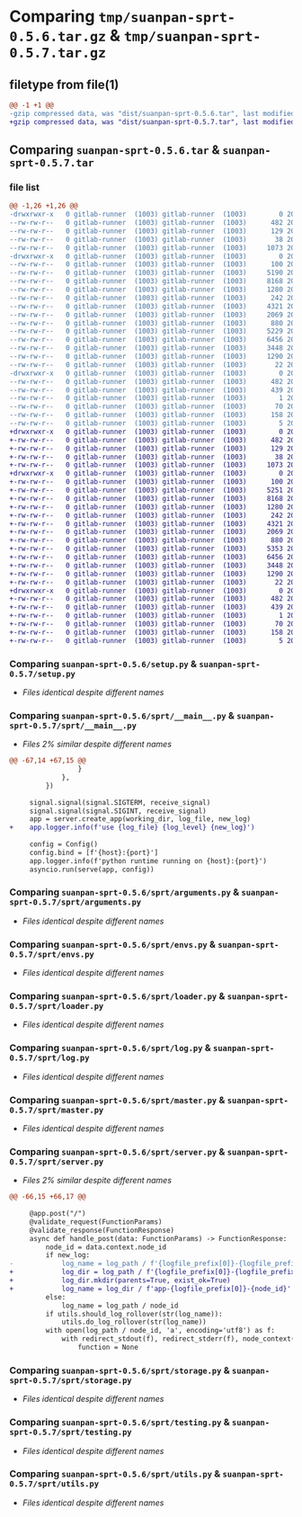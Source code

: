 # Comparing `tmp/suanpan-sprt-0.5.6.tar.gz` & `tmp/suanpan-sprt-0.5.7.tar.gz`

## filetype from file(1)

```diff
@@ -1 +1 @@
-gzip compressed data, was "dist/suanpan-sprt-0.5.6.tar", last modified: Mon Jun 19 06:23:27 2023, max compression
+gzip compressed data, was "dist/suanpan-sprt-0.5.7.tar", last modified: Tue Jun 20 09:26:43 2023, max compression
```

## Comparing `suanpan-sprt-0.5.6.tar` & `suanpan-sprt-0.5.7.tar`

### file list

```diff
@@ -1,26 +1,26 @@
-drwxrwxr-x   0 gitlab-runner  (1003) gitlab-runner  (1003)        0 2023-06-19 06:23:27.000000 suanpan-sprt-0.5.6/
--rw-rw-r--   0 gitlab-runner  (1003) gitlab-runner  (1003)      482 2023-06-19 06:23:27.000000 suanpan-sprt-0.5.6/PKG-INFO
--rw-rw-r--   0 gitlab-runner  (1003) gitlab-runner  (1003)      129 2023-06-02 08:38:14.000000 suanpan-sprt-0.5.6/README.md
--rw-rw-r--   0 gitlab-runner  (1003) gitlab-runner  (1003)       38 2023-06-19 06:23:27.000000 suanpan-sprt-0.5.6/setup.cfg
--rw-rw-r--   0 gitlab-runner  (1003) gitlab-runner  (1003)     1073 2023-05-23 01:43:36.000000 suanpan-sprt-0.5.6/setup.py
-drwxrwxr-x   0 gitlab-runner  (1003) gitlab-runner  (1003)        0 2023-06-19 06:23:27.000000 suanpan-sprt-0.5.6/sprt/
--rw-rw-r--   0 gitlab-runner  (1003) gitlab-runner  (1003)      100 2023-03-13 09:36:01.000000 suanpan-sprt-0.5.6/sprt/__init__.py
--rw-rw-r--   0 gitlab-runner  (1003) gitlab-runner  (1003)     5190 2023-06-19 06:23:26.000000 suanpan-sprt-0.5.6/sprt/__main__.py
--rw-rw-r--   0 gitlab-runner  (1003) gitlab-runner  (1003)     8168 2023-05-23 01:43:36.000000 suanpan-sprt-0.5.6/sprt/arguments.py
--rw-rw-r--   0 gitlab-runner  (1003) gitlab-runner  (1003)     1280 2023-04-04 09:18:04.000000 suanpan-sprt-0.5.6/sprt/envs.py
--rw-rw-r--   0 gitlab-runner  (1003) gitlab-runner  (1003)      242 2023-05-23 01:43:36.000000 suanpan-sprt-0.5.6/sprt/exceptions.py
--rw-rw-r--   0 gitlab-runner  (1003) gitlab-runner  (1003)     4321 2023-05-23 01:43:36.000000 suanpan-sprt-0.5.6/sprt/loader.py
--rw-rw-r--   0 gitlab-runner  (1003) gitlab-runner  (1003)     2069 2023-04-04 09:18:04.000000 suanpan-sprt-0.5.6/sprt/log.py
--rw-rw-r--   0 gitlab-runner  (1003) gitlab-runner  (1003)      880 2023-04-04 09:18:04.000000 suanpan-sprt-0.5.6/sprt/master.py
--rw-rw-r--   0 gitlab-runner  (1003) gitlab-runner  (1003)     5229 2023-06-19 06:23:26.000000 suanpan-sprt-0.5.6/sprt/server.py
--rw-rw-r--   0 gitlab-runner  (1003) gitlab-runner  (1003)     6456 2023-04-04 09:18:04.000000 suanpan-sprt-0.5.6/sprt/storage.py
--rw-rw-r--   0 gitlab-runner  (1003) gitlab-runner  (1003)     3448 2023-04-04 09:18:04.000000 suanpan-sprt-0.5.6/sprt/testing.py
--rw-rw-r--   0 gitlab-runner  (1003) gitlab-runner  (1003)     1290 2023-06-02 08:38:14.000000 suanpan-sprt-0.5.6/sprt/utils.py
--rw-rw-r--   0 gitlab-runner  (1003) gitlab-runner  (1003)       22 2023-06-19 06:23:26.000000 suanpan-sprt-0.5.6/sprt/version.py
-drwxrwxr-x   0 gitlab-runner  (1003) gitlab-runner  (1003)        0 2023-06-19 06:23:27.000000 suanpan-sprt-0.5.6/suanpan_sprt.egg-info/
--rw-rw-r--   0 gitlab-runner  (1003) gitlab-runner  (1003)      482 2023-06-19 06:23:27.000000 suanpan-sprt-0.5.6/suanpan_sprt.egg-info/PKG-INFO
--rw-rw-r--   0 gitlab-runner  (1003) gitlab-runner  (1003)      439 2023-06-19 06:23:27.000000 suanpan-sprt-0.5.6/suanpan_sprt.egg-info/SOURCES.txt
--rw-rw-r--   0 gitlab-runner  (1003) gitlab-runner  (1003)        1 2023-06-19 06:23:27.000000 suanpan-sprt-0.5.6/suanpan_sprt.egg-info/dependency_links.txt
--rw-rw-r--   0 gitlab-runner  (1003) gitlab-runner  (1003)       70 2023-06-19 06:23:27.000000 suanpan-sprt-0.5.6/suanpan_sprt.egg-info/entry_points.txt
--rw-rw-r--   0 gitlab-runner  (1003) gitlab-runner  (1003)      158 2023-06-19 06:23:27.000000 suanpan-sprt-0.5.6/suanpan_sprt.egg-info/requires.txt
--rw-rw-r--   0 gitlab-runner  (1003) gitlab-runner  (1003)        5 2023-06-19 06:23:27.000000 suanpan-sprt-0.5.6/suanpan_sprt.egg-info/top_level.txt
+drwxrwxr-x   0 gitlab-runner  (1003) gitlab-runner  (1003)        0 2023-06-20 09:26:43.000000 suanpan-sprt-0.5.7/
+-rw-rw-r--   0 gitlab-runner  (1003) gitlab-runner  (1003)      482 2023-06-20 09:26:43.000000 suanpan-sprt-0.5.7/PKG-INFO
+-rw-rw-r--   0 gitlab-runner  (1003) gitlab-runner  (1003)      129 2023-06-02 08:38:14.000000 suanpan-sprt-0.5.7/README.md
+-rw-rw-r--   0 gitlab-runner  (1003) gitlab-runner  (1003)       38 2023-06-20 09:26:43.000000 suanpan-sprt-0.5.7/setup.cfg
+-rw-rw-r--   0 gitlab-runner  (1003) gitlab-runner  (1003)     1073 2023-05-23 01:43:36.000000 suanpan-sprt-0.5.7/setup.py
+drwxrwxr-x   0 gitlab-runner  (1003) gitlab-runner  (1003)        0 2023-06-20 09:26:43.000000 suanpan-sprt-0.5.7/sprt/
+-rw-rw-r--   0 gitlab-runner  (1003) gitlab-runner  (1003)      100 2023-03-13 09:36:01.000000 suanpan-sprt-0.5.7/sprt/__init__.py
+-rw-rw-r--   0 gitlab-runner  (1003) gitlab-runner  (1003)     5251 2023-06-20 09:26:42.000000 suanpan-sprt-0.5.7/sprt/__main__.py
+-rw-rw-r--   0 gitlab-runner  (1003) gitlab-runner  (1003)     8168 2023-05-23 01:43:36.000000 suanpan-sprt-0.5.7/sprt/arguments.py
+-rw-rw-r--   0 gitlab-runner  (1003) gitlab-runner  (1003)     1280 2023-04-04 09:18:04.000000 suanpan-sprt-0.5.7/sprt/envs.py
+-rw-rw-r--   0 gitlab-runner  (1003) gitlab-runner  (1003)      242 2023-05-23 01:43:36.000000 suanpan-sprt-0.5.7/sprt/exceptions.py
+-rw-rw-r--   0 gitlab-runner  (1003) gitlab-runner  (1003)     4321 2023-05-23 01:43:36.000000 suanpan-sprt-0.5.7/sprt/loader.py
+-rw-rw-r--   0 gitlab-runner  (1003) gitlab-runner  (1003)     2069 2023-04-04 09:18:04.000000 suanpan-sprt-0.5.7/sprt/log.py
+-rw-rw-r--   0 gitlab-runner  (1003) gitlab-runner  (1003)      880 2023-04-04 09:18:04.000000 suanpan-sprt-0.5.7/sprt/master.py
+-rw-rw-r--   0 gitlab-runner  (1003) gitlab-runner  (1003)     5353 2023-06-20 09:26:42.000000 suanpan-sprt-0.5.7/sprt/server.py
+-rw-rw-r--   0 gitlab-runner  (1003) gitlab-runner  (1003)     6456 2023-04-04 09:18:04.000000 suanpan-sprt-0.5.7/sprt/storage.py
+-rw-rw-r--   0 gitlab-runner  (1003) gitlab-runner  (1003)     3448 2023-04-04 09:18:04.000000 suanpan-sprt-0.5.7/sprt/testing.py
+-rw-rw-r--   0 gitlab-runner  (1003) gitlab-runner  (1003)     1290 2023-06-02 08:38:14.000000 suanpan-sprt-0.5.7/sprt/utils.py
+-rw-rw-r--   0 gitlab-runner  (1003) gitlab-runner  (1003)       22 2023-06-20 09:26:42.000000 suanpan-sprt-0.5.7/sprt/version.py
+drwxrwxr-x   0 gitlab-runner  (1003) gitlab-runner  (1003)        0 2023-06-20 09:26:43.000000 suanpan-sprt-0.5.7/suanpan_sprt.egg-info/
+-rw-rw-r--   0 gitlab-runner  (1003) gitlab-runner  (1003)      482 2023-06-20 09:26:43.000000 suanpan-sprt-0.5.7/suanpan_sprt.egg-info/PKG-INFO
+-rw-rw-r--   0 gitlab-runner  (1003) gitlab-runner  (1003)      439 2023-06-20 09:26:43.000000 suanpan-sprt-0.5.7/suanpan_sprt.egg-info/SOURCES.txt
+-rw-rw-r--   0 gitlab-runner  (1003) gitlab-runner  (1003)        1 2023-06-20 09:26:43.000000 suanpan-sprt-0.5.7/suanpan_sprt.egg-info/dependency_links.txt
+-rw-rw-r--   0 gitlab-runner  (1003) gitlab-runner  (1003)       70 2023-06-20 09:26:43.000000 suanpan-sprt-0.5.7/suanpan_sprt.egg-info/entry_points.txt
+-rw-rw-r--   0 gitlab-runner  (1003) gitlab-runner  (1003)      158 2023-06-20 09:26:43.000000 suanpan-sprt-0.5.7/suanpan_sprt.egg-info/requires.txt
+-rw-rw-r--   0 gitlab-runner  (1003) gitlab-runner  (1003)        5 2023-06-20 09:26:43.000000 suanpan-sprt-0.5.7/suanpan_sprt.egg-info/top_level.txt
```

### Comparing `suanpan-sprt-0.5.6/setup.py` & `suanpan-sprt-0.5.7/setup.py`

 * *Files identical despite different names*

### Comparing `suanpan-sprt-0.5.6/sprt/__main__.py` & `suanpan-sprt-0.5.7/sprt/__main__.py`

 * *Files 2% similar despite different names*

```diff
@@ -67,14 +67,15 @@
                 }
             },
         })
 
     signal.signal(signal.SIGTERM, receive_signal)
     signal.signal(signal.SIGINT, receive_signal)
     app = server.create_app(working_dir, log_file, new_log)
+    app.logger.info(f'use {log_file} {log_level} {new_log}')
 
     config = Config()
     config.bind = [f'{host}:{port}']
     app.logger.info(f'python runtime running on {host}:{port}')
     asyncio.run(serve(app, config))
```

### Comparing `suanpan-sprt-0.5.6/sprt/arguments.py` & `suanpan-sprt-0.5.7/sprt/arguments.py`

 * *Files identical despite different names*

### Comparing `suanpan-sprt-0.5.6/sprt/envs.py` & `suanpan-sprt-0.5.7/sprt/envs.py`

 * *Files identical despite different names*

### Comparing `suanpan-sprt-0.5.6/sprt/loader.py` & `suanpan-sprt-0.5.7/sprt/loader.py`

 * *Files identical despite different names*

### Comparing `suanpan-sprt-0.5.6/sprt/log.py` & `suanpan-sprt-0.5.7/sprt/log.py`

 * *Files identical despite different names*

### Comparing `suanpan-sprt-0.5.6/sprt/master.py` & `suanpan-sprt-0.5.7/sprt/master.py`

 * *Files identical despite different names*

### Comparing `suanpan-sprt-0.5.6/sprt/server.py` & `suanpan-sprt-0.5.7/sprt/server.py`

 * *Files 2% similar despite different names*

```diff
@@ -66,15 +66,17 @@
 
     @app.post("/")
     @validate_request(FunctionParams)
     @validate_response(FunctionResponse)
     async def handle_post(data: FunctionParams) -> FunctionResponse:
         node_id = data.context.node_id
         if new_log:
-            log_name = log_path / f'{logfile_prefix[0]}-{logfile_prefix[1]}-{node_id}'
+            log_dir = log_path / f'{logfile_prefix[0]}-{logfile_prefix[1]}-{node_id}'
+            log_dir.mkdir(parents=True, exist_ok=True)
+            log_name = log_dir / f'app-{logfile_prefix[0]}-{node_id}'
         else:
             log_name = log_path / node_id
         if utils.should_log_rollover(str(log_name)):
             utils.do_log_rollover(str(log_name))
         with open(log_path / node_id, 'a', encoding='utf8') as f:
             with redirect_stdout(f), redirect_stderr(f), node_context(node_id):
                 function = None
```

### Comparing `suanpan-sprt-0.5.6/sprt/storage.py` & `suanpan-sprt-0.5.7/sprt/storage.py`

 * *Files identical despite different names*

### Comparing `suanpan-sprt-0.5.6/sprt/testing.py` & `suanpan-sprt-0.5.7/sprt/testing.py`

 * *Files identical despite different names*

### Comparing `suanpan-sprt-0.5.6/sprt/utils.py` & `suanpan-sprt-0.5.7/sprt/utils.py`

 * *Files identical despite different names*

